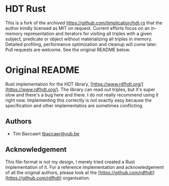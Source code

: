 # HDT Rust
This is a fork of the archived <https://github.com/timplication/hdt-rs> that the author kindly licensed as MIT on request.
Current efforts focus on an in-memory representation and iterators for visiting all triples with a given subject, predicate or object without materializing all triples in memory. 
Detailed profiling, performance optimization and cleanup will come later.
Pull requests are welcome.
See the original README below.

# Original README

Rust implementation for the HDT library, [https://www.rdfhdt.org/](https://www.rdfhdt.org/).
The library can read out triples, but it's super slow and there's a bug here and there. I do not
really recommend using it right now. Implementing this correctly is not exactly easy because the
specification and other implementatios are sometimes conflicting.

## Authors

- Tim Baccaert [tbaccaer@vub.be](mailto:tbaccaer@vub.be)

## Acknowledgement

This file-format is not my design, I merely tried created a Rust implementation of it. For a
reference implementation and acknowledgement of all the original authors, please look at the
[https://github.com/rdfhdt](https://github.com/rdfhdt) organisation.
